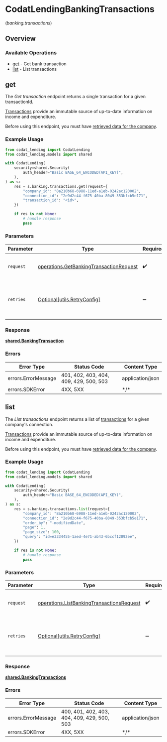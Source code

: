 # CodatLendingBankingTransactions
(*banking.transactions*)

## Overview

### Available Operations

* [get](#get) - Get bank transaction
* [list](#list) - List transactions

## get

The *Get transaction* endpoint returns a single transaction for a given transactionId.

[Transactions](https://docs.codat.io/lending-api#/schemas/Transaction) provide an immutable source of up-to-date information on income and expenditure.

Before using this endpoint, you must have [retrieved data for the company](https://docs.codat.io/lending-api#/operations/refresh-company-data).


### Example Usage

```python
from codat_lending import CodatLending
from codat_lending.models import shared

with CodatLending(
    security=shared.Security(
        auth_header="Basic BASE_64_ENCODED(API_KEY)",
    ),
) as s:
    res = s.banking.transactions.get(request={
        "company_id": "8a210b68-6988-11ed-a1eb-0242ac120002",
        "connection_id": "2e9d2c44-f675-40ba-8049-353bfcb5e171",
        "transaction_id": "<id>",
    })

    if res is not None:
        # handle response
        pass

```

### Parameters

| Parameter                                                                                          | Type                                                                                               | Required                                                                                           | Description                                                                                        |
| -------------------------------------------------------------------------------------------------- | -------------------------------------------------------------------------------------------------- | -------------------------------------------------------------------------------------------------- | -------------------------------------------------------------------------------------------------- |
| `request`                                                                                          | [operations.GetBankingTransactionRequest](../../models/operations/getbankingtransactionrequest.md) | :heavy_check_mark:                                                                                 | The request object to use for the request.                                                         |
| `retries`                                                                                          | [Optional[utils.RetryConfig]](../../models/utils/retryconfig.md)                                   | :heavy_minus_sign:                                                                                 | Configuration to override the default retry behavior of the client.                                |

### Response

**[shared.BankingTransaction](../../models/shared/bankingtransaction.md)**

### Errors

| Error Type                             | Status Code                            | Content Type                           |
| -------------------------------------- | -------------------------------------- | -------------------------------------- |
| errors.ErrorMessage                    | 401, 402, 403, 404, 409, 429, 500, 503 | application/json                       |
| errors.SDKError                        | 4XX, 5XX                               | \*/\*                                  |

## list

The *List transactions* endpoint returns a list of [transactions](https://docs.codat.io/lending-api#/schemas/Transaction) for a given company's connection.

[Transactions](https://docs.codat.io/lending-api#/schemas/Transaction) provide an immutable source of up-to-date information on income and expenditure.

Before using this endpoint, you must have [retrieved data for the company](https://docs.codat.io/lending-api#/operations/refresh-company-data).
    

### Example Usage

```python
from codat_lending import CodatLending
from codat_lending.models import shared

with CodatLending(
    security=shared.Security(
        auth_header="Basic BASE_64_ENCODED(API_KEY)",
    ),
) as s:
    res = s.banking.transactions.list(request={
        "company_id": "8a210b68-6988-11ed-a1eb-0242ac120002",
        "connection_id": "2e9d2c44-f675-40ba-8049-353bfcb5e171",
        "order_by": "-modifiedDate",
        "page": 1,
        "page_size": 100,
        "query": "id=e3334455-1aed-4e71-ab43-6bccf12092ee",
    })

    if res is not None:
        # handle response
        pass

```

### Parameters

| Parameter                                                                                              | Type                                                                                                   | Required                                                                                               | Description                                                                                            |
| ------------------------------------------------------------------------------------------------------ | ------------------------------------------------------------------------------------------------------ | ------------------------------------------------------------------------------------------------------ | ------------------------------------------------------------------------------------------------------ |
| `request`                                                                                              | [operations.ListBankingTransactionsRequest](../../models/operations/listbankingtransactionsrequest.md) | :heavy_check_mark:                                                                                     | The request object to use for the request.                                                             |
| `retries`                                                                                              | [Optional[utils.RetryConfig]](../../models/utils/retryconfig.md)                                       | :heavy_minus_sign:                                                                                     | Configuration to override the default retry behavior of the client.                                    |

### Response

**[shared.BankingTransactions](../../models/shared/bankingtransactions.md)**

### Errors

| Error Type                                  | Status Code                                 | Content Type                                |
| ------------------------------------------- | ------------------------------------------- | ------------------------------------------- |
| errors.ErrorMessage                         | 400, 401, 402, 403, 404, 409, 429, 500, 503 | application/json                            |
| errors.SDKError                             | 4XX, 5XX                                    | \*/\*                                       |